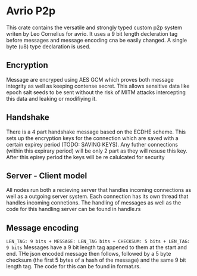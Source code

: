 # Avrio P2p
This crate contains the versatile and strongly typed custom p2p system writen by Leo Cornelius for avrio. It uses a 9 bit length decleration tag before messages and message encoding cna be easily changed. A single byte (u8) type declaration is used.

## Encryption
Message are encryped using AES GCM which proves both message integrity as well as keeping contense secret. This allows sensitive data like epoch salt seeds to be sent without the risk of MITM attacks intercepting this data and leaking or modifiying it. 

## Handshake
There is a 4 part handshake message based on the ECDHE scheme. This sets up the encryption keys for the connection which are saved with a certain expirey period (TODO: SAVING KEYS). Any futher connections (within this expirary period) will be only 2 part as they will resuse this key. After this epirey period the keys will be re calulcated for security

## Server - Client model
All nodes run both a recieving server that handles incoming connections as well as a outgoing server system. Each connection has its own thread that handles incoming connetions. The handling of messages as well as the code for this handling server can be found in handle.rs

## Message encoding
``LEN_TAG: 9 bits + MESSAGE: LEN_TAG bits + CHECKSUM: 5 bits + LEN_TAG: 9 bits``
Messages have a 9 bit length tag appened to them at the start and end. THe json encoded message then follows, followed by a 5 byte checksum (the first 5 bytes of a hash of the message) and the same 9 bit length tag. The code for this can be found in format.rs. 
